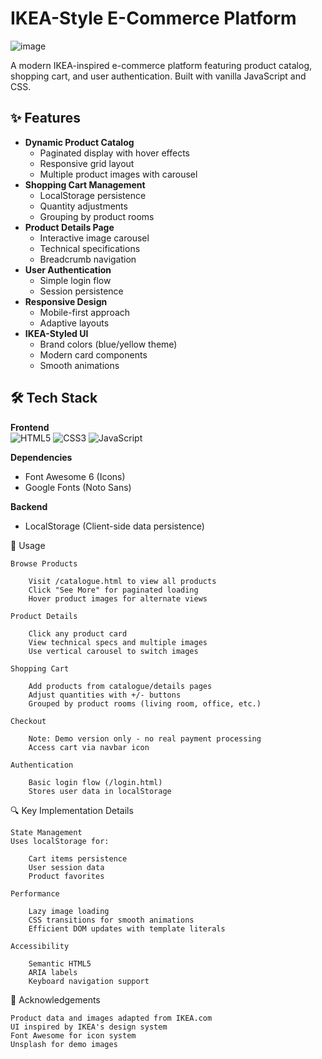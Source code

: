 # IKEA-Style E-Commerce Platform

![image](https://github.com/user-attachments/assets/487c9a70-0512-4b2d-bcc6-d4c32ce5e98a)

A modern IKEA-inspired e-commerce platform featuring product catalog, shopping cart, and user authentication. Built with vanilla JavaScript and CSS.

## ✨ Features

- **Dynamic Product Catalog**
  - Paginated display with hover effects
  - Responsive grid layout
  - Multiple product images with carousel
- **Shopping Cart Management**
  - LocalStorage persistence
  - Quantity adjustments
  - Grouping by product rooms
- **Product Details Page**
  - Interactive image carousel
  - Technical specifications
  - Breadcrumb navigation
- **User Authentication**
  - Simple login flow
  - Session persistence
- **Responsive Design**
  - Mobile-first approach
  - Adaptive layouts
- **IKEA-Styled UI**
  - Brand colors (blue/yellow theme)
  - Modern card components
  - Smooth animations

## 🛠 Tech Stack

**Frontend**  
![HTML5](https://img.shields.io/badge/-HTML5-E34F26?logo=html5&logoColor=white)
![CSS3](https://img.shields.io/badge/-CSS3-1572B6?logo=css3&logoColor=white)
![JavaScript](https://img.shields.io/badge/-JavaScript-F7DF1E?logo=javascript&logoColor=black)

**Dependencies**  
- Font Awesome 6 (Icons)
- Google Fonts (Noto Sans)

**Backend**  
- LocalStorage (Client-side data persistence)


📖 Usage

    Browse Products

        Visit /catalogue.html to view all products
        Click "See More" for paginated loading
        Hover product images for alternate views

    Product Details

        Click any product card
        View technical specs and multiple images
        Use vertical carousel to switch images

    Shopping Cart

        Add products from catalogue/details pages
        Adjust quantities with +/- buttons
        Grouped by product rooms (living room, office, etc.)

    Checkout

        Note: Demo version only - no real payment processing
        Access cart via navbar icon

    Authentication

        Basic login flow (/login.html)
        Stores user data in localStorage


🔍 Key Implementation Details

    State Management
    Uses localStorage for:

        Cart items persistence
        User session data
        Product favorites

    Performance

        Lazy image loading
        CSS transitions for smooth animations
        Efficient DOM updates with template literals

    Accessibility

        Semantic HTML5
        ARIA labels
        Keyboard navigation support

🙏 Acknowledgements

    Product data and images adapted from IKEA.com
    UI inspired by IKEA's design system
    Font Awesome for icon system
    Unsplash for demo images
